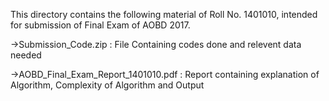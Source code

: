 This directory contains the following material of Roll No. 1401010, intended for submission of Final Exam of AOBD 2017.

   ->Submission_Code.zip : File Containing codes done and relevent data needed
   
   ->AOBD_Final_Exam_Report_1401010.pdf : Report containing explanation of Algorithm, Complexity of Algorithm and Output
